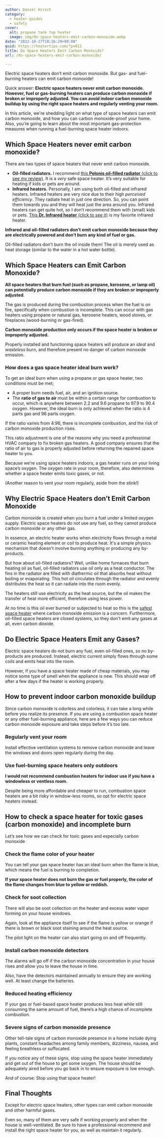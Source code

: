 ```yaml
---
author: Daniel Hirsch
category:
  - heater-guides
  - safety
cover:
  alt: propane tank top heater
  image: img/do-space-heaters-emit-carbon-monoxide.webp
date: "2022-10-27T10:26:29+00:00"
guid: https://heatertips.com/?p=811
title: Do Space Heaters Emit Carbon Monoxide?
url: /do-space-heaters-emit-carbon-monoxide/

---
```

Electric space heaters don’t emit carbon monoxide. But gas- and fuel-burning heaters can emit carbon monoxide!

Quick answer: **Electric space heaters never emit carbon monoxide. However, fuel or gas-burning heaters can produce carbon monoxide if broken or improperly adjusted. You can avoid indoor carbon monoxide buildup by using the right space heaters and regularly venting your room.**

In this article, we're shedding light on what type of space heaters can emit carbon monoxide, and how you can carbon monoxide-proof your home. Also, you’re going to learn about the most important gas-protection measures when running a fuel-burning space heater indoors.

## Which Space Heaters never emit carbon monoxide?

There are two types of space heaters that never emit carbon monoxide.

- **Oil-filled radiators.** I recommend [this **Pelonis oil-filled radiator** (click to see my review)](/recommended-products/oil-filled-radiator/). It is a _very_ safe space heater. It’s very suitable for heating if kids or pets are around.
- **Infrared heaters.** Personally, I am using both oil-filled and infrared heaters. Infrared heaters are very nice due to their high _perceived efficiency_. They radiate heat in just one direction. So, you can point them towards you and they will heat just the area around you. Infrared heaters can get quite hot, so I don’t recommend them with (small) kids or pets. [This **Dr. Infrared heater** (click to see it)](/recommended-products/best-infrared-heater/) is my favorite infrared heater.

**Infrared and oil-filled radiators don’t emit carbon monoxide because they are electrically powered and don’t burn any kind of fuel or gas.**

Oil-filled radiators don’t burn the oil inside them! The oil is merely used as heat storage (similar to the water in a hot water bottle).

## Which Space Heaters can Emit Carbon Monoxide?

**All space heaters that burn fuel (such as propane, kerosene, or lamp oil) can potentially produce carbon monoxide if they are broken or improperly adjusted**.

The gas is produced during the combustion process when the fuel is on fire, specifically when combustion is incomplete. This can occur with gas heaters using propane or natural gas, kerosene heaters, wood stoves, or fireplaces (wood-burning or gas-fired).

**Carbon monoxide production only occurs if the space heater is broken or improperly adjusted.**

Properly installed and functioning space heaters will produce an _ideal_ and _wasteless_ burn, and therefore present no danger of carbon monoxide emission.

### How does a gas space heater ideal burn work?

To get an ideal burn when using a propane or gas space heater, two conditions must be met;

- A proper burn needs fuel, air, and an ignition source.
- The **ratio of gas to air** must be within a certain range for combustion to occur, which is anywhere between 2.2 and 9.6 propane to 97.9 to 90.4 oxygen. However, the ideal burn is only achieved when the ratio is 4 parts gas and 96 parts oxygen.

If the ratio varies from 4:96, there is incomplete combustion, and the risk of carbon monoxide production rises.

This ratio adjustment is one of the reasons why you need a professional HVAC company to fix broken gas heaters. A good company ensures that the ratio of air to gas is properly adjusted before returning the repaired space heater to you.

Because we’re using space heaters indoors, a gas heater runs on your living space’s oxygen. The oxygen rate in your room, therefore, also determines whether a space heater emits toxic gases, or not.

(Another reason to vent your room regularly, aside from the stink!)

## Why Electric Space Heaters don’t Emit Carbon Monoxide

Carbon monoxide is created when you burn a fuel under a limited oxygen supply. Electric space heaters do not use any fuel, so they cannot produce carbon monoxide or any other gas.

In essence, an electric heater works when electricity flows through a metal or ceramic heating element or coil to produce heat. It's a simple physics mechanism that doesn't involve burning anything or producing any by-products.

But how about oil-filled radiators? Well, unlike home furnaces that burn heating oil as fuel, oil-filled radiators use oil only as a heat conductor. The fins in the radiator are filled with diathermic oil that absorbs heat without boiling or evaporating. This hot oil circulates through the radiator and evenly distributes the heat so it can radiate into the room evenly.

The heaters still use electricity as the heat source, but the oil makes the transfer of heat more efficient, therefore using less power.

At no time is this oil ever burned or subjected to heat so this is the [safest space heater](/what-is-the-safest-space-heater/) where carbon monoxide emission is a concern. Furthermore, oil-filled space heaters are closed systems, so they don't emit any gases at all, even carbon dioxide.

## Do Electric Space Heaters Emit any Gases?

Electric space heaters do not burn any fuel, even oil-filled ones, so no by-products are produced. Instead, electric current simply flows through some coils and emits heat into the room.

However, if you have a space heater made of cheap materials, you may notice some type of smell when the appliance is new. This should wear off after a few days if the heater is working properly.

## How to prevent indoor carbon monoxide buildup

Since carbon monoxide is odorless and colorless, it can take a long while before you realize its presence. If you are using a combustion space heater or any other fuel-burning appliance, here are a few ways you can reduce carbon monoxide exposure and take steps before it’s too late.

### Regularly vent your room

Install effective ventilation systems to remove carbon monoxide and leave the windows and doors open regularly during the day.

### Use fuel-burning space heaters only outdoors

**I would not recommend combustion heaters for indoor use if you have a windowless or ventless room.**

Despite being more affordable and cheaper to run, combustion space heaters are a bit risky in window-less rooms, so opt for electric space heaters instead.

## How to check a space heater for toxic gases (carbon monoxide) and incomplete burn

Let’s see how we can check for toxic gases and especially carbon monoxide

### Check the flame color of your heater

You can tell your gas space heater has an ideal burn when the flame is blue, which means the fuel is burning to completion.

**If your space heater does not burn the gas or fuel properly, the color of the flame changes from blue to yellow or reddish.**

### Check for soot collection

There will also be soot collection on the heater and excess water vapor forming on your house windows.

Again, look at the appliance itself to see if the flame is yellow or orange if there is brown or black soot staining around the heat source.

The pilot light on the heater can also start going on and off frequently.

### Install carbon monoxide detectors

The alarms will go off if the carbon monoxide concentration in your house rises and allow you to leave the house in time.

Also, have the detectors maintained annually to ensure they are working well. At least change the batteries.

### Reduced heating efficiency

If your gas or fuel-based space heater produces less heat while still consuming the same amount of fuel, there’s a high chance of incomplete combustion.

### Severe signs of carbon monoxide presence

Other tell-tale signs of carbon monoxide presence in a home include dying plants, constant headaches among family members, dizziness, nausea, and feeling breathless or suffocated.

If you notice any of these signs, stop using the space heater immediately and get out of the house to get some oxygen. The house should be adequately aired before you go back in to ensure exposure is low enough.

And of course: Stop using that space heater!

## Final Thoughts

Except for electric space heaters, other types can emit carbon monoxide and other harmful gases.

Even so, many of them are very safe if working properly and when the house is well-ventilated. Be sure to have a professional recommend and install the right space heater for you, as well as maintain it regularly.

